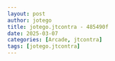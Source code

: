 ```yaml
---
layout: post
author: jotego
title: jotego.jtcontra - 485490f
date: 2025-03-07
categories: [Arcade, jtcontra]
tags: [jotego.jtcontra]
---
```


